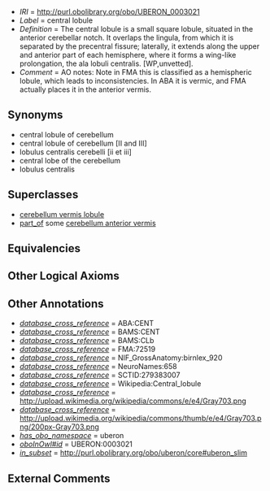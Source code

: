  * *IRI* = http://purl.obolibrary.org/obo/UBERON_0003021
 * *Label* = central lobule
 * *Definition* = The central lobule is a small square lobule, situated in the anterior cerebellar notch. It overlaps the lingula, from which it is separated by the precentral fissure; laterally, it extends along the upper and anterior part of each hemisphere, where it forms a wing-like prolongation, the ala lobuli centralis. [WP,unvetted].
 * *Comment* = AO notes: Note in FMA this is classified as a hemispheric lobule, which leads to inconsistencies. In ABA it is vermic, and FMA actually places it in the anterior vermis.

## Synonyms

 * central lobule of cerebellum
 * central lobule of cerebellum [II and III]
 * lobulus centralis cerebelli [ii et iii]
 * central lobe of the cerebellum
 * lobulus centralis

## Superclasses

 * [cerebellum vermis lobule](../../UBERON/70/UBERON_0004070.md)
 * [part_of](../../BFO/50/BFO_0000050.md) some [cerebellum anterior vermis](../../UBERON/41/UBERON_0003941.md)

## Equivalencies


## Other Logical Axioms


## Other Annotations

 * *[database_cross_reference](../../ef/oboInOwl#hasDbXref.md)* = ABA:CENT
 * *[database_cross_reference](../../ef/oboInOwl#hasDbXref.md)* = BAMS:CENT
 * *[database_cross_reference](../../ef/oboInOwl#hasDbXref.md)* = BAMS:CLb
 * *[database_cross_reference](../../ef/oboInOwl#hasDbXref.md)* = FMA:72519
 * *[database_cross_reference](../../ef/oboInOwl#hasDbXref.md)* = NIF_GrossAnatomy:birnlex_920
 * *[database_cross_reference](../../ef/oboInOwl#hasDbXref.md)* = NeuroNames:658
 * *[database_cross_reference](../../ef/oboInOwl#hasDbXref.md)* = SCTID:279383007
 * *[database_cross_reference](../../ef/oboInOwl#hasDbXref.md)* = Wikipedia:Central_lobule
 * *[database_cross_reference](../../ef/oboInOwl#hasDbXref.md)* = http://upload.wikimedia.org/wikipedia/commons/e/e4/Gray703.png
 * *[database_cross_reference](../../ef/oboInOwl#hasDbXref.md)* = http://upload.wikimedia.org/wikipedia/commons/thumb/e/e4/Gray703.png/200px-Gray703.png
 * *[has_obo_namespace](../../ce/oboInOwl#hasOBONamespace.md)* = uberon
 * *[oboInOwl#id](../../id/oboInOwl#id.md)* = UBERON:0003021
 * *[in_subset](../../et/oboInOwl#inSubset.md)* = http://purl.obolibrary.org/obo/uberon/core#uberon_slim

## External Comments

